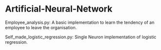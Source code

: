 # Artificial-Neural-Network

Employee_analysis.py:
A basic implementation to learn the tendency of an employee to leave the organisation.

Self_made_logistic_regression.py:
Single Neuron implementation of logistic regression.
